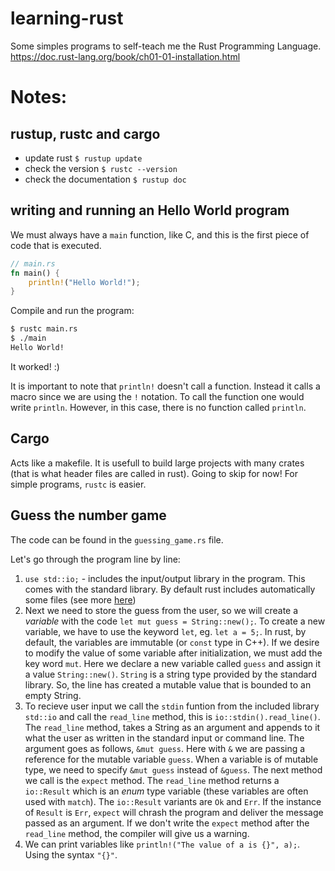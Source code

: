 # learning-rust
Some simples programs to self-teach me the Rust Programming Language.
https://doc.rust-lang.org/book/ch01-01-installation.html


# Notes:

## rustup, rustc and cargo
* update rust `$ rustup update`
* check the version `$ rustc --version`
* check the documentation `$ rustup doc`

## writing and running an Hello World program
We must always have a `main` function, like C, and this is the first piece of code that is executed. 
```rust
// main.rs
fn main() {
    println!("Hello World!");
}
```
Compile and run the program: 
```bash
$ rustc main.rs
$ ./main
Hello World!
```
It worked! :)

It is important to note that `println!` doesn't call a function. Instead it calls a macro since we are using the `!` notation. To call the function one would write `println`. However, in this case, there is no function called `println`.

## Cargo
Acts like a makefile. It is usefull to build large projects with many crates (that is what header files are called in rust). Going to skip for now! For simple programs, `rustc` is easier.

## Guess the number game
The code can be found in the `guessing_game.rs` file.

Let's go through the program line by line:
1. `use std::io;` - includes the input/output library in the program. This comes with the standard library. By default rust includes automatically some files (see more [here](https://doc.rust-lang.org/std/prelude/index.html))
2. Next we need to store the guess from the user, so we will create a *variable* with the code `let mut guess = String::new();`. To create a new variable, we have to use the keyword `let`, eg. `let a = 5;`. In rust, by default, the variables are immutable (or `const` type in C++). If we desire to modify the value of some variable after initialization, we must add the key word `mut`. Here we declare a new variable called `guess` and assign it a value `String::new()`. `String` is a string type provided by the standard library. So, the line has created a mutable value that is bounded to an empty String.
3. To recieve user input we call the `stdin` funtion from the included library `std::io` and call the `read_line` method, this is `io::stdin().read_line()`. The `read_line` method, takes a String as an argument and appends to it what the user as written in the standard input or command line. The argument goes as follows, `&mut guess`. Here with `&` we are passing a reference for the mutable variable `guess`. When a variable is of mutable type, we need to specify `&mut guess` instead of `&guess`. The next method we call is the `expect` method. The `read_line` method returns a `io::Result` which is an *enum* type variable (these variables are often used with `match`). The `io::Result` variants are `Ok` and `Err`. If the instance of `Result` is `Err`, `expect` will chrash the program and deliver the message passed as an argument. If we don't write the `expect` method after the `read_line` method, the compiler will give us a warning.
4. We can print variables like `println!("The value of a is {}", a);`. Using the syntax `"{}"`.









